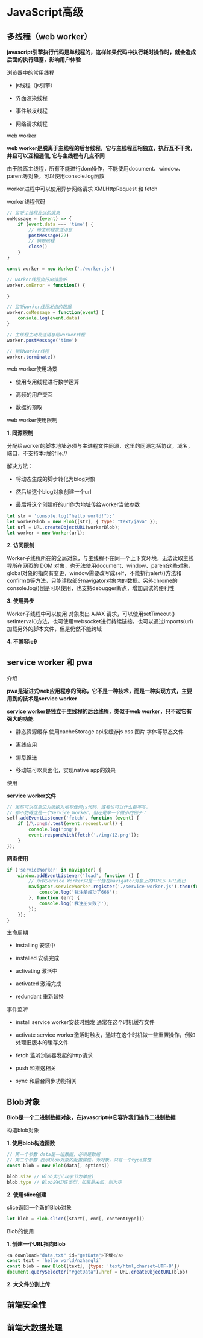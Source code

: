 # JavaScript高级

## 多线程（web worker）

**javascript引擎执行代码是单线程的，这样如果代码中执行耗时操作时，就会造成后面的执行阻塞，影响用户体验**

<p class="main-color">浏览器中的常用线程</p>

+ js线程（js引擎）

+ 界面渲染线程

+ 事件触发线程

+ 网络请求线程

<p class="main-color">web worker</p>

**web worker是脱离于主线程的后台线程，它与主线程互相独立，执行互不干扰，并且可以互相通信, 它与主线程有几点不同**

<p class="tip-warn">由于脱离主线程，所有不能进行dom操作，不能使用document、window、parent等对象，可以使用console.log函数</p>

<p class="tip-warn">worker进程中可以使用异步网络请求 XMLHttpRequest 和 fetch</p>

worker线程代码

```js
// 监听主线程发送的消息
onMessage = (event) => {
    if (event.data === 'time') {
        // 给主线程发送消息
        postMessage(22)
        // 销毁线程
        close()
    }
}
```

```js
const worker = new Worker('./worker.js')

// worker线程执行出错监听
worker.onError = function() {

}

// 监听worker线程发送的数据
worker.onMessage = function(event) {
    console.log(event.data)
}

// 主线程主动发送消息给worker线程
worker.postMessage('time')

// 销毁worker线程
worker.terminate()
```

<p class="main-color">web worker使用场景</p>

+ 使用专用线程进行数学运算

+ 高频的用户交互

+ 数据的预取

<p class="main-color">web worker使用限制</p>

**1. 同源限制**

分配给worker的脚本地址必须与主进程文件同源，这里的同源包括协议，域名，端口，不支持本地的file://

解决方法：

+ 将动态生成的脚步转化为blog对象

+ 然后给这个blog对象创建一个url

+ 最后将这个创建好的url作为地址传给worker当做参数

```js
let str = 'console.log("hello world!");'
let workerBlob = new Blob([str], { type: "text/java" });
let url = URL.createObjectURL(workerBlob);
let worker = new Worker(url);
```

**2. 访问限制**

Worker子线程所在的全局对象，与主线程不在同一个上下文环境，无法读取主线程所在网页的 DOM 对象，也无法使用document、window、parent这些对象，global对象的指向有变更，window需要改写成self，不能执行alert()方法和confirm()等方法，只能读取部分navigator对象内的数据。另外chrome的console.log()倒是可以使用，也支持debugger断点，增加调试的便利性

**3. 使用异步**

Worker子线程中可以使用 对象发出 AJAX 请求，可以使用setTimeout() setInterval()方法，也可使用websocket进行持续链接。也可以通过imports(url)加载另外的脚本文件，但是仍然不能跨域

**4. 不兼容ie9**

## service worker 和 pwa

<p class="main-color">介绍</p>

**pwa是渐进式web应用程序的简称，它不是一种技术，而是一种实现方式，主要用到的技术是service worker**

**service worker是独立于主线程的后台线程，类似于web worker，只不过它有强大的功能**

+ 静态资源缓存 使用cacheStorage api来缓存js  css 图片 字体等静态文件

+ 离线应用

+ 消息推送

+ 移动端可以桌面化，实现native app的效果

<p class="main-color">使用</p>

**service worker文件**

```js
// 虽然可以在里边为所欲为地写任何js代码，或者也可以什么都不写，
// 都不妨碍这是一个Service Worker，但还是举一个微小的例子：
self.addEventListener('fetch', function (event) {
    if (/\.png$/.test(event.request.url)) {
        console.log('png')
        event.respondWith(fetch('./img/12.png'));
    }
});
```

**网页使用**

```js
if ('serviceWorker' in navigator) {
    window.addEventListener('load', function () {
        // 所以Service Worker只是一个挂在navigator对象上的HTML5 API而已
        navigator.serviceWorker.register('./service-worker.js').then(function (registration) {
            console.log('我注册成功了666');
        }, function (err) {
            console.log('我注册失败了');
        });
    });
}
```

<p class="main-color">生命周期</p>

+ installing 安装中

+ installed 安装完成

+ activating 激活中

+ activated 激活完成

+ redundant 重新替换

<p class="main-color">事件监听</p>

+ install service worker安装时触发 通常在这个时机缓存文件

+ activate service worker激活时触发，通过在这个时机做一些重置操作，例如处理旧版本的缓存文件

+ fetch 监听浏览器发起的http请求

+ push 和推送相关

+ sync 和后台同步功能相关

## Blob对象

**Blob是一个二进制数据对象，在javascript中它容许我们操作二进制数据**

<p class="main-color">构造blob对象</p>

**1. 使用blob构造函数**

```js
// 第一个参数 data是一组数据，必须是数组
// 第二个参数 表示Blob对象的配置属性，为对象，只有一个type属性
const blob = new Blob(data[, options])

blob.size // Blob大小(以字节为单位)
blob.type // Blob的MIME类型，如果是未知，则为空
```

**2. 使用slice创建**

slice返回一个新的Blob对象

```js
let blob = Blob.slice([start[, end[, contentType]])
```

<p class="main-color">Blob的使用</p>

**1. 创建一个URL指向Blob**

```js
<a download="data.txt" id="getData">下载</a>
const text = `hello world/nzhangli`
const blob = new Blob([text], {type: 'text/html,charset=UTF-8'})
document.querySelector("#getData").href = URL.createObjectURL(blob)
```

**2. 大文件分割上传**


## 前端安全性

## 前端大数据处理

